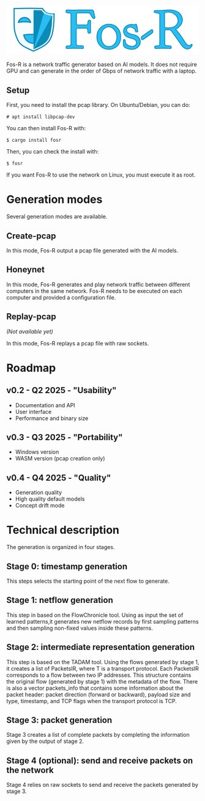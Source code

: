 ![](https://raw.githubusercontent.com/Fos-R/Fos-R/refs/heads/main/resources/logo.png)

Fos-R is a network traffic generator based on AI models. It does not require GPU and can generate in the order of Gbps of network traffic with a laptop.

## Setup

First, you need to install the pcap library. On Ubuntu/Debian, you can do:

    # apt install libpcap-dev

You can then install Fos-R with:

    $ cargo install fosr

Then, you can check the install with:

    $ fosr

If you want Fos-R to use the network on Linux, you must execute it as root.

# Generation modes

Several generation modes are available.

## Create-pcap

In this mode, Fos-R output a pcap file generated with the AI models.

## Honeynet

In this mode, Fos-R generates and play network traffic between different computers in the same network.
Fos-R needs to be executed on each computer and provided a configuration file.

## Replay-pcap

_(Not available yet)_

In this mode, Fos-R replays a pcap file with raw sockets.

# Roadmap

## v0.2 - Q2 2025 - "Usability"

- Documentation and API
- User interface
- Performance and binary size

## v0.3 - Q3 2025 - "Portability"

- Windows version
- WASM version (pcap creation only)

## v0.4 - Q4 2025 - "Quality"

- Generation quality
- High quality default models
- Concept drift mode

# Technical description

The generation is organized in four stages.

## Stage 0: timestamp generation

This steps selects the starting point of the next flow to generate.

## Stage 1: netflow generation

This step in based on the FlowChronicle tool. Using as input the set of learned patterns,it generates new netflow records by first sampling patterns and then sampling non-fixed values inside these patterns.

## Stage 2: intermediate representation generation

This step is based on the TADAM tool. Using the flows generated by stage 1, it creates a list of PacketsIR<T>, where T is a transport protocol. Each PacketsIR<T> corresponds to a flow between two IP addresses. This structure contains the original flow (generated by stage 1) with the metadata of the flow. There is also a vector packets_info that contains some information about the packet header: packet direction (forward or backward), payload size and type, timestamp, and TCP flags when the transport protocol is TCP.

## Stage 3: packet generation

Stage 3 creates a list of complete packets by completing the information given by the output of stage 2.

## Stage 4 (optional): send and receive packets on the network

Stage 4 relies on raw sockets to send and receive the packets generated by stage 3.

